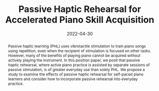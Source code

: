 ---
title: "Passive Haptic Rehearsal for Accelerated Piano Skill Acquisition"
teaser: "/images/passivehapticlearning-2.jpg"
date: "2022-04-30"
collection: publications
authors: "<b>Tan Gemicioglu</b>, Noah Teuscher, Brahmi Dwivedi, Soobin Park, Emerson Miller, Celeste Mason, Caitlyn Seim, Thad Starner"
venue: "Intelligent Music Interfaces Workshop at the 2022 CHI Conference on Human Factors in Computing Systems"
abstract: "Passive haptic learning (PHL) uses vibrotactile stimulation to train piano songs using repetition, even when the recipient of stimulation is focused on other tasks. However, many of the benefits of playing piano cannot be acquired without actively playing the instrument. In this position paper, we posit that passive haptic rehearsal, where active piano practice is assisted by separate sessions of passive stimulation, is of greater everyday use than solely PHL. We propose a study to examine the effects of passive haptic rehearsal for self-paced piano learners and consider how to incorporate passive rehearsal into everyday practice."
link: "/files/papers/PHL_IMI_at_CHI_2022.pdf"
category: workshop
tags: [haptics, piano]
links:
- [doi, doi, https://doi.org/10.48550/arXiv.2203.12749]
- [paper, pdf, /files/papers/PHL_IMI_at_CHI_2022.pdf]
- [slides, slides, /files/slides/Passive Haptic Rehearsal for CHI 2022.pptx]
---